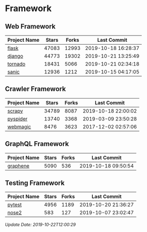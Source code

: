# Framework

## Web Framework

| Project Name | Stars | Forks | Last Commit |
| ------------ | ----- | ----- | ----------- |
| [flask](https://github.com/pallets/flask) | 47083 | 12993 | 2019-10-18 16:28:37 |
| [django](https://github.com/django/django) | 44773 | 19302 | 2019-10-21 13:25:49 |
| [tornado](https://github.com/tornadoweb/tornado) | 18431 | 5066 | 2019-10-21 02:34:18 |
| [sanic](https://github.com/huge-success/sanic) | 12936 | 1212 | 2019-10-15 04:17:05 |

## Crawler Framework

| Project Name | Stars | Forks | Last Commit |
| ------------ | ----- | ----- | ----------- |
| [scrapy](https://github.com/scrapy/scrapy) | 34789 | 8087 | 2019-10-18 22:00:02 |
| [pyspider](https://github.com/binux/pyspider) | 13740 | 3368 | 2019-03-09 23:50:28 |
| [webmagic](https://github.com/code4craft/webmagic) | 8476 | 3623 | 2017-12-02 02:57:06 |

## GraphQL Framework

| Project Name | Stars | Forks | Last Commit |
| ------------ | ----- | ----- | ----------- |
| [graphene](https://github.com/graphql-python/graphene) | 5090 | 536 | 2019-10-18 09:50:54 |

## Testing Framework

| Project Name | Stars | Forks | Last Commit |
| ------------ | ----- | ----- | ----------- |
| [pytest](https://github.com/pytest-dev/pytest) | 4956 | 1189 | 2019-10-20 21:36:27 |
| [nose2](https://github.com/nose-devs/nose2) | 583 | 127 | 2019-10-07 23:02:47 |

*Update Date: 2019-10-22T12:00:29*